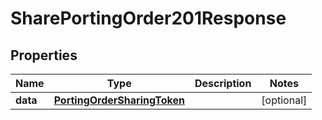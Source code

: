 

# SharePortingOrder201Response


## Properties

| Name | Type | Description | Notes |
|------------ | ------------- | ------------- | -------------|
|**data** | [**PortingOrderSharingToken**](PortingOrderSharingToken.md) |  |  [optional] |



